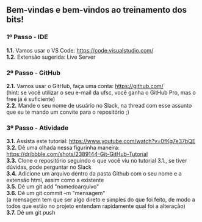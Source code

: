 ## Bem-vindas e bem-vindos ao treinamento dos bits!

### 1º Passo - IDE

**1.1.** Vamos usar o VS Code: <https://code.visualstudio.com/>  
**1.2.** Extensão sugerida: Live Server

### 2º Passo - GitHub

**2.1.** Vamos usar o GitHub, faça uma conta: <https://github.com/>  
(hint: se você utilizar o seu e-mail da ufsc, você ganha o GitHub Pro, mas o free já é suficiente)  
**2.2.** Mande o seu nome de usuário no Slack, na thread com esse assunto que eu te mando um convite para o repositório ;)  

### 3º Passo - Atividade

**3.1.** Assista este tutorial: <https://www.youtube.com/watch?v=0fKg7e37bQE>  
**3.2.** Dê uma olhada nessa figurinha maneira: <https://dribbble.com/shots/2389144-Git-GitHub-Tutorial>  
**3.3.** Clone o repositório seguindo o que você viu no tutorial 3.1., se tiver dúvidas, pode perguntar no Slack  
**3.4.** Adicione um arquivo dentro da pasta Github com o seu nome e a extensão html, assim como a existente  
**3.5.** Dê um git add "nomedoarquivo"   
**3.6.** Dê um git commit -m "mensagem"  
(a mensagem tem que ser algo direto e simples do que foi feito, de modo a todos que estão no projeto entendam rapidamente qual foi a alteração)  
**3.7.** Dê um git push  